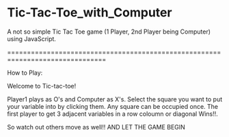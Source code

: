 # Tic-Tac-Toe_with_Computer

A not so simple Tic Tac Toe game (1 Player, 2nd Player being Computer) using JavaScript.

===============================================================================

How to Play:

Welcome to Tic-tac-toe! 

Player1 plays as O's and Computer as X's. Select the square you want to put your variable into by clicking them. Any square can be occupied once. The first player to get 3 adjacent variables in a row coloumn or diagonal Wins!!.

So watch out others move as well!! AND LET THE GAME BEGIN 
